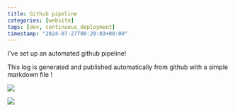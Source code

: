 ```yaml
---
title: Github pipeline
categories: [website]
tags: [dev, continuous_deployment]
timestamp: "2024-07-27T00:29:03+00:00"
---
```


I've set up an automated github pipeline!

This log is generated and published automatically from github with a simple markdown file !

![](https://cdn.discordapp.com/attachments/381204425504456706/1266520825520062536/image.png?ex=66a572ef&is=66a4216f&hm=1a4aa3a07ea8e48d77088e69682b42cfb5f2678941a4d585198f86b9cf758d0a&)

![](https://cdn.discordapp.com/attachments/381204425504456706/1266520902930268231/image.png?ex=66a57302&is=66a42182&hm=c3b8884f9f91153ff4a513aa6f9da7af8764858fdf279e3c14dead05b038561a&)
